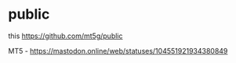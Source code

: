 # public
this https://github.com/mt5g/public


MT5 - https://mastodon.online/web/statuses/104551921934380849


